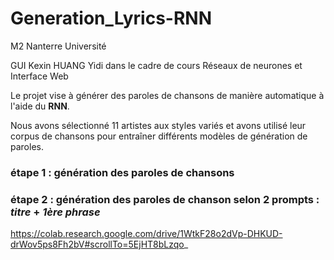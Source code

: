 # Generation_Lyrics-RNN

M2 Nanterre Université 

GUI Kexin
HUANG Yidi 
dans le cadre de cours Réseaux de neurones et Interface Web

Le projet vise à générer des paroles de chansons de manière automatique à l'aide du **RNN**.


Nous avons sélectionné 11 artistes aux styles variés et avons utilisé leur corpus de chansons pour entraîner différents modèles de génération de paroles.

### étape 1 : génération des paroles de chansons

### étape 2 : génération des paroles de chanson selon 2 prompts : *titre* + *1ère phrase*

https://colab.research.google.com/drive/1WtkF28o2dVp-DHKUD-drWov5ps8Fh2bV#scrollTo=5EjHT8bLzqo_



